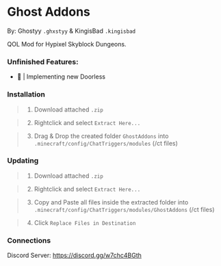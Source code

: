 # Ghost Addons
By: Ghostyy `.ghxstyy` & KingisBad `.kingisbad`

QOL Mod for Hypixel Skyblock Dungeons.

### Unfinished Features: 
- 🚧 | Implementing new Doorless

### Installation

> 1. Download attached `.zip`

> 2. Rightclick and select `Extract Here...`

> 3. Drag & Drop the created folder `GhostAddons` into `.minecraft/config/ChatTriggers/modules` (/ct files)

### Updating 

> 1. Download attached `.zip`

> 2. Rightclick and select `Extract Here...`

> 3. Copy and Paste all files inside the extracted folder into  `.minecraft/config/ChatTriggers/modules/GhostAddons` (/ct files)

> 4. Click `Replace Files in Destination`

### Connections
Discord Server: https://discord.gg/w7chc4BGth